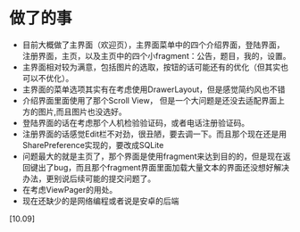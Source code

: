 # 做了的事
- 目前大概做了主界面（欢迎页），主界面菜单中的四个介绍界面，登陆界面，注册界面，主页，以及主页中的四个小fragment：公告，题目，我的，设置。  
- 主界面相对较为满意，包括图片的选取，按钮的话可能还有的优化（但其实也可以不优化）。  
- 主界面的菜单选项其实有在考虑使用DrawerLayout，但是感觉简约风也不错  
- 介绍界面里面使用了那个Scroll View， 但是一个大问题是还没去适配界面上方的图片,而且图片也没选好。  
- 登陆界面的话在考虑那个人机检验验证码，或者电话注册验证码。  
- 注册界面的话感觉Edit栏不对劲，很丑陋，要去调一下。而且那个现在还是用SharePreference实现的，要改成SQLite  
- 问题最大的就是主页了，那个界面是使用fragment来达到目的的，但是现在返回键出了bug，而且那个fragment界面里面加载大量文本的界面还没想好解决办法，更别说后续可能的提交问题了。  
- 在考虑ViewPager的用处。
- 现在还缺少的是网络编程或者说是安卓的后端

[10.09]
